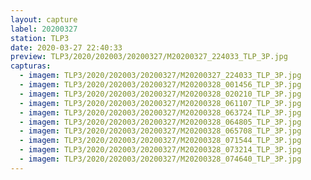 ```yaml
---
layout: capture
label: 20200327
station: TLP3
date: 2020-03-27 22:40:33
preview: TLP3/2020/202003/20200327/M20200327_224033_TLP_3P.jpg
capturas:
  - imagem: TLP3/2020/202003/20200327/M20200327_224033_TLP_3P.jpg
  - imagem: TLP3/2020/202003/20200327/M20200328_001456_TLP_3P.jpg
  - imagem: TLP3/2020/202003/20200327/M20200328_020210_TLP_3P.jpg
  - imagem: TLP3/2020/202003/20200327/M20200328_061107_TLP_3P.jpg
  - imagem: TLP3/2020/202003/20200327/M20200328_063724_TLP_3P.jpg
  - imagem: TLP3/2020/202003/20200327/M20200328_064805_TLP_3P.jpg
  - imagem: TLP3/2020/202003/20200327/M20200328_065708_TLP_3P.jpg
  - imagem: TLP3/2020/202003/20200327/M20200328_071544_TLP_3P.jpg
  - imagem: TLP3/2020/202003/20200327/M20200328_073214_TLP_3P.jpg
  - imagem: TLP3/2020/202003/20200327/M20200328_074640_TLP_3P.jpg
---
```

